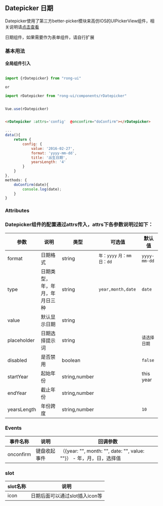 ## Datepicker 日期

Datepicker使用了第三方better-picker模块来高仿IOS的UIPickerView组件，相关说明请[点击查看](https://github.com/ustbhuangyi/picker)

日期组件，如果需要作为表单组件，请自行扩展

### 基本用法

#### 全局组件引入


```js

import {rDatepicker} from "rong-ui"

or

import rDatepicker from "rong-ui/components/rDatepicker"


Vue.use(rDatepicker)

```
```html

<rDatepicker :attrs='config'  @onconfirm="doConfirm"></rDatepicker>

```

```js
...
data(){
	return {
		config: {
			value: '2016-02-27',
			format: 'yyyy-mm-dd',
			title: '出生日期',
			yearsLength: '4'
		}
	}
},
methods: {
	doConfirm(date){
		console.log(date);
	}
}
```

### Attributes

### Datepicker组件的配置通过attrs传入，attrs下各参数说明过如下：

| 参数      | 说明    | 类型      | 可选值       | 默认值   |
|---------- |-------- |---------- |-------------  |-------- |
| format | 日期格式 | string | `年：yyyy` `月：mm` `日：dd` |  `yyyy-mm-dd` |
| type  | 日期类型，年，年月，年月日三种    | string   | `year,month,date` | `date` |
| value | 默认显示日期 | string | | |
| placeholder  | 日期选择提示词    | string   |  | `请选择日期` |
| disabled  | 是否禁用   | boolean   |  | `false` |
| startYear  | 起始年份    | string,number   |  |  this year |
| endYear  | 截止年份    | string,number   |  |  |
| yearsLength  | 年份跨度    | string,number   |  | `10` |


### Events

| 事件名称      | 说明    | 回调参数      |
|---------- |-------- |---------- |
| onconfirm  | 键盘收起事件    | （{year: "", month: "", date: "", value: ""}） - 年，月，日，选择值 |

### slot
| slot名称      | 说明    | 
|---------- |-------- |
| icon  | 日期后面可以通过slot插入icon等    | 

